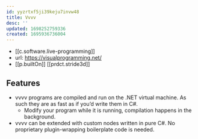 ```yaml
---
id: yyzrtxf5ji39keju7invw48
title: Vvvv
desc: ''
updated: 1698252759336
created: 1695936736004
---
```


- [[c.software.live-programming]]
- url: https://visualprogramming.net/
- [[p.builtOn]] [[prdct.stride3d]]

## Features

- vvvv programs are compiled and run on the .NET virtual machine. As such they are as fast as if you’d write them in C#.
  - Modify your program while it is running, compilation happens in the background.
- vvvv can be extended with custom nodes written in pure C#. No proprietary plugin-wrapping boilerplate code is needed.